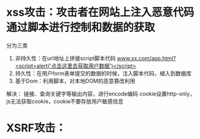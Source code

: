 # xss攻击：攻击者在网站上注入恶意代码 通过脚本进行控制和数据的获取
分为三类
1. 非持久性：在url地址上拼接script脚本代码 www.xx.com/app.html?<script>alert('点击这里去获取用户数据')</script>
2. 持久性：在用户form表单提交的数据的时候，注入脚本代码，植入到数据库
3. 基于Dom：利用脚本，对本地DOM的恶意篡改利用

解决：
链接、查询关键字等输出内容，进行encode编码
cookie设置http-only，js无法获取cookie，cookie不要存放用户敏感信息

# XSRF攻击：